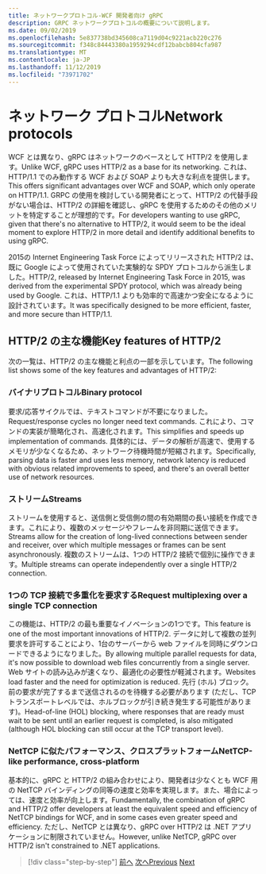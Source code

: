 ```yaml
---
title: ネットワークプロトコル-WCF 開発者向け gRPC
description: GRPC ネットワークプロトコルの概要について説明します。
ms.date: 09/02/2019
ms.openlocfilehash: 5e837738bd345608ca7119d04c9221acb220c276
ms.sourcegitcommit: f348c84443380a1959294cdf12babcb804cfa987
ms.translationtype: MT
ms.contentlocale: ja-JP
ms.lasthandoff: 11/12/2019
ms.locfileid: "73971702"
---
```

# <a name="network-protocols"></a><span data-ttu-id="c7f74-103">ネットワーク プロトコル</span><span class="sxs-lookup"><span data-stu-id="c7f74-103">Network protocols</span></span>

<span data-ttu-id="c7f74-104">WCF とは異なり、gRPC はネットワークのベースとして HTTP/2 を使用します。</span><span class="sxs-lookup"><span data-stu-id="c7f74-104">Unlike WCF, gRPC uses HTTP/2 as a base for its networking.</span></span> <span data-ttu-id="c7f74-105">これは、HTTP/1.1 でのみ動作する WCF および SOAP よりも大きな利点を提供します。</span><span class="sxs-lookup"><span data-stu-id="c7f74-105">This offers significant advantages over WCF and SOAP, which only operate on HTTP/1.1.</span></span> <span data-ttu-id="c7f74-106">GRPC の使用を検討している開発者にとって、HTTP/2 の代替手段がない場合は、HTTP/2 の詳細を確認し、gRPC を使用するためのその他のメリットを特定することが理想的です。</span><span class="sxs-lookup"><span data-stu-id="c7f74-106">For developers wanting to use gRPC, given that there's no alternative to HTTP/2, it would seem to be the ideal moment to explore HTTP/2 in more detail and identify additional benefits to using gRPC.</span></span>

<span data-ttu-id="c7f74-107">2015の Internet Engineering Task Force によってリリースされた HTTP/2 は、既に Google によって使用されていた実験的な SPDY プロトコルから派生しました。</span><span class="sxs-lookup"><span data-stu-id="c7f74-107">HTTP/2, released by Internet Engineering Task Force in 2015, was derived from the experimental SPDY protocol, which was already being used by Google.</span></span> <span data-ttu-id="c7f74-108">これは、HTTP/1.1 よりも効率的で高速かつ安全になるように設計されています。</span><span class="sxs-lookup"><span data-stu-id="c7f74-108">It was specifically designed to be more efficient, faster, and more secure than HTTP/1.1.</span></span>

## <a name="key-features-of-http2"></a><span data-ttu-id="c7f74-109">HTTP/2 の主な機能</span><span class="sxs-lookup"><span data-stu-id="c7f74-109">Key features of HTTP/2</span></span>

<span data-ttu-id="c7f74-110">次の一覧は、HTTP/2 の主な機能と利点の一部を示しています。</span><span class="sxs-lookup"><span data-stu-id="c7f74-110">The following list shows some of the key features and advantages of HTTP/2:</span></span>

### <a name="binary-protocol"></a><span data-ttu-id="c7f74-111">バイナリプロトコル</span><span class="sxs-lookup"><span data-stu-id="c7f74-111">Binary protocol</span></span>

<span data-ttu-id="c7f74-112">要求/応答サイクルでは、テキストコマンドが不要になりました。</span><span class="sxs-lookup"><span data-stu-id="c7f74-112">Request/response cycles no longer need text commands.</span></span> <span data-ttu-id="c7f74-113">これにより、コマンドの実装が簡略化され、高速化されます。</span><span class="sxs-lookup"><span data-stu-id="c7f74-113">This simplifies and speeds up implementation of commands.</span></span> <span data-ttu-id="c7f74-114">具体的には、データの解析が高速で、使用するメモリが少なくなるため、ネットワーク待機時間が短縮されます。</span><span class="sxs-lookup"><span data-stu-id="c7f74-114">Specifically, parsing data is faster and uses less memory, network latency is reduced with obvious related improvements to speed, and there's an overall better use of network resources.</span></span>

### <a name="streams"></a><span data-ttu-id="c7f74-115">ストリーム</span><span class="sxs-lookup"><span data-stu-id="c7f74-115">Streams</span></span>

<span data-ttu-id="c7f74-116">ストリームを使用すると、送信側と受信側の間の有効期間の長い接続を作成できます。これにより、複数のメッセージやフレームを非同期に送信できます。</span><span class="sxs-lookup"><span data-stu-id="c7f74-116">Streams allow for the creation of long-lived connections between sender and receiver, over which multiple messages or frames can be sent asynchronously.</span></span> <span data-ttu-id="c7f74-117">複数のストリームは、1つの HTTP/2 接続で個別に操作できます。</span><span class="sxs-lookup"><span data-stu-id="c7f74-117">Multiple streams can operate independently over a single HTTP/2 connection.</span></span>

### <a name="request-multiplexing-over-a-single-tcp-connection"></a><span data-ttu-id="c7f74-118">1つの TCP 接続で多重化を要求する</span><span class="sxs-lookup"><span data-stu-id="c7f74-118">Request multiplexing over a single TCP connection</span></span>

<span data-ttu-id="c7f74-119">この機能は、HTTP/2 の最も重要なイノベーションの1つです。</span><span class="sxs-lookup"><span data-stu-id="c7f74-119">This feature is one of the most important innovations of HTTP/2.</span></span> <span data-ttu-id="c7f74-120">データに対して複数の並列要求を許可することにより、1台のサーバーから web ファイルを同時にダウンロードできるようになりました。</span><span class="sxs-lookup"><span data-stu-id="c7f74-120">By allowing multiple parallel requests for data, it's now possible to download web files concurrently from a single server.</span></span> <span data-ttu-id="c7f74-121">Web サイトの読み込みが速くなり、最適化の必要性が軽減されます。</span><span class="sxs-lookup"><span data-stu-id="c7f74-121">Websites load faster and the need for optimization is reduced.</span></span> <span data-ttu-id="c7f74-122">先行 (ホル) ブロック。前の要求が完了するまで送信されるのを待機する必要があります (ただし、TCP トランスポートレベルでは、ホルブロックが引き続き発生する可能性があります)。</span><span class="sxs-lookup"><span data-stu-id="c7f74-122">Head-of-line (HOL) blocking, where responses that are ready must wait to be sent until an earlier request is completed, is also mitigated (although HOL blocking can still occur at the TCP transport level).</span></span>

### <a name="nettcp-like-performance-cross-platform"></a><span data-ttu-id="c7f74-123">NetTCP に似たパフォーマンス、クロスプラットフォーム</span><span class="sxs-lookup"><span data-stu-id="c7f74-123">NetTCP-like performance, cross-platform</span></span>

<span data-ttu-id="c7f74-124">基本的に、gRPC と HTTP/2 の組み合わせにより、開発者は少なくとも WCF 用の NetTCP バインディングの同等の速度と効率を実現します。また、場合によっては、速度と効率が向上します。</span><span class="sxs-lookup"><span data-stu-id="c7f74-124">Fundamentally, the combination of gRPC and HTTP/2 offer developers at least the equivalent speed and efficiency of NetTCP bindings for WCF, and in some cases even greater speed and efficiency.</span></span> <span data-ttu-id="c7f74-125">ただし、NetTCP とは異なり、gRPC over HTTP/2 は .NET アプリケーションに制限されていません。</span><span class="sxs-lookup"><span data-stu-id="c7f74-125">However, unlike NetTCP, gRPC over HTTP/2 isn't constrained to .NET applications.</span></span>

>[!div class="step-by-step"]
><span data-ttu-id="c7f74-126">[前へ](interface-definition-language.md)
>[次へ](why-grpc.md)</span><span class="sxs-lookup"><span data-stu-id="c7f74-126">[Previous](interface-definition-language.md)
[Next](why-grpc.md)</span></span>
